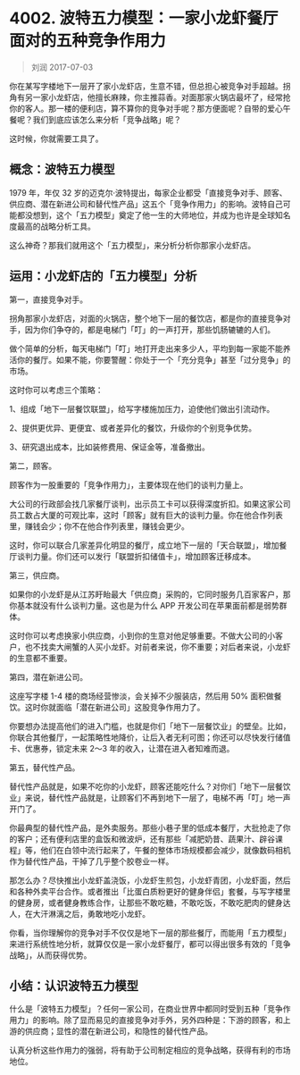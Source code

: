 # 4002. 波特五力模型：一家小龙虾餐厅面对的五种竞争作用力

> 刘润
2017-07-03

你在某写字楼地下一层开了家小龙虾店，生意不错，但总担心被竞争对手超越。拐角有另一家小龙虾店，他擅长麻辣，你主推蒜香。对面那家火锅店最坏了，经常抢你的客人。那一楼的便利店，算不算你的竞争对手呢？那方便面呢？自带的爱心午餐呢？我们到底应该怎么来分析「竞争战略」呢？

这时候，你就需要工具了。

## 概念：波特五力模型

1979 年，年仅 32 岁的迈克尔·波特提出，每家企业都受「直接竞争对手、顾客、供应商、潜在新进公司和替代性产品」这五个「竞争作用力」的影响。波特自己可能都没想到，这个「五力模型」奠定了他一生的大师地位，并成为也许是全球知名度最高的战略分析工具。

这么神奇？那我们就用这个「五力模型」，来分析分析你那家小龙虾店。

## 运用：小龙虾店的「五力模型」分析

第一，直接竞争对手。

拐角那家小龙虾店，对面的火锅店，整个地下一层的餐饮店，都是你的直接竞争对手，因为你们争夺的，都是电梯门「叮」的一声打开，那些饥肠辘辘的人们。

做个简单的分析，每天电梯门「叮」地打开走出来多少人，平均到每一家能不能养活你的餐厅。如果不能，你要警醒：你处于一个「充分竞争」甚至「过分竞争」的市场。

这时你可以考虑三个策略：

1、组成「地下一层餐饮联盟」，给写字楼施加压力，迫使他们做出引流动作。

2、提供更优异、更便宜、或者差异化的餐饮，升级你的个别竞争优势。

3、研究退出成本，比如装修费用、保证金等，准备撤出。

第二，顾客。

顾客作为一股重要的「竞争作用力」，主要体现在他们的谈判力量上。

大公司的行政部会找几家餐厅谈判，出示员工卡可以获得深度折扣。如果这家公司员工数占大厦的可观比率，这时「顾客」就有巨大的谈判力量。你在他合作列表里，赚钱会少；你不在他合作列表里，赚钱会更少。

这时，你可以联合几家差异化明显的餐厅，成立地下一层的「天合联盟」，增加餐厅谈判力量。你们还可以发行「联盟折扣储值卡」，增加顾客迁移成本。

第三，供应商。

如果你的小龙虾是从江苏盱眙最大「供应商」采购的，它同时服务几百家客户，那你基本就没有什么谈判力量。这也是为什么 APP 开发公司在苹果面前都是弱势群体。

这时你可以考虑换家小供应商，小到你的生意对他足够重要。不做大公司的小客户，也不找卖大闸蟹的人买小龙虾。对前者来说，你不重要；对后者来说，小龙虾的生意都不重要。

第四，潜在新进公司。

这座写字楼 1-4 楼的商场经营惨淡，会关掉不少服装店，然后用 50% 面积做餐饮。这时你就面临「潜在新进公司」这股竞争作用力了。

你要想办法提高他们的进入门槛，也就是你们「地下一层餐饮业」的壁垒。比如，你联合其他餐厅，一起策略性地降价，让后入者无利可图；你还可以尽快发行储值卡、优惠券，锁定未来 2～3 年的收入，让潜在进入者知难而退。

第五，替代性产品。

替代性产品就是，如果不吃你的小龙虾，顾客还能吃什么？对你们「地下一层餐饮业」来说，替代性产品就是，让顾客们不再到地下一层了，电梯不再「叮」地一声开门了。

你最典型的替代性产品，是外卖服务。那些小巷子里的低成本餐厅，大批抢走了你的客户；还有便利店里的盒饭和微波炉，还有那些「减肥奶昔、蔬果汁、辟谷课程」等，他们在白领中流行起来了，午餐的整体市场规模都会减少，就像数码相机作为替代性产品，干掉了几乎整个胶卷业一样。

那怎么办？尽快推出小龙虾盖浇饭，小龙虾生煎包，小龙虾青团，小龙虾面，然后和各种外卖平台合作。或者推出「比蛋白质粉更好的健身伴侣」套餐，与写字楼里的健身房，或者健身教练合作，让那些不敢吃糖，不敢吃饭，不敢吃肥肉的健身达人，在大汗淋漓之后，勇敢地吃小龙虾。

你看，当你理解你的竞争对手不仅仅是地下一层的那些餐厅，而能用「五力模型」来进行系统性地分析，就算仅仅是一家小龙虾餐厅，都可以得出很多有效的「竞争战略」，从而获得优势。

## 小结：认识波特五力模型

什么是「波特五力模型」？任何一家公司，在商业世界中都同时受到五种「竞争作用力」的影响。除了显而易见的直接竞争对手外，另外四种是：下游的顾客，和上游的供应商；显性的潜在新进公司，和隐性的替代性产品。

认真分析这些作用力的强弱，将有助于公司制定相应的竞争战略，获得有利的市场地位。


